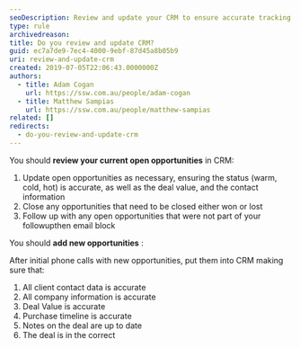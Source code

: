 ```yaml
---
seoDescription: Review and update your CRM to ensure accurate tracking of open opportunities, including status, deal value, and contact information.
type: rule
archivedreason:
title: Do you review and update CRM?
guid: ec7a7de9-7ec4-4000-9ebf-87d45a8b05b9
uri: review-and-update-crm
created: 2019-07-05T22:06:43.0000000Z
authors:
  - title: Adam Cogan
    url: https://ssw.com.au/people/adam-cogan
  - title: Matthew Sampias
    url: https://ssw.com.au/people/matthew-sampias
related: []
redirects:
  - do-you-review-and-update-crm
---
```


You should **review your current open opportunities** in CRM:

<!--endintro-->

1. Update open opportunities as necessary, ensuring the status (warm, cold, hot) is accurate, as well as the deal value, and the contact information
2. Close any opportunities that need to be closed either won or lost
3. Follow up with any open opportunities that were not part of your followupthen email block

You should **add new opportunities** :

After initial phone calls with new opportunities, put them into CRM making sure that:

1. All client contact data is accurate
2. All company information is accurate
3. Deal Value is accurate
4. Purchase timeline is accurate
5. Notes on the deal are up to date
6. The deal is in the correct
